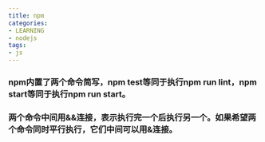 ```yaml
---
title: npm
categories: 
- LEARNING
- nodejs
tags:
- js
---
```



### npm内置了两个命令简写，npm test等同于执行npm run lint，npm start等同于执行npm run start。

### 两个命令中间用&&连接，表示执行完一个后执行另一个。如果希望两个命令同时平行执行，它们中间可以用&连接。